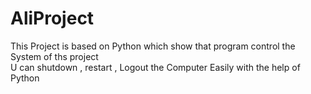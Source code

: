 # AliProject
This Project is based on Python which show that program control the System of ths project <br> U can shutdown , restart , Logout the Computer Easily with the help of Python
